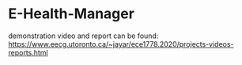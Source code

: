 # E-Health-Manager

demonstration video and report can be found: https://www.eecg.utoronto.ca/~jayar/ece1778.2020/projects-videos-reports.html
